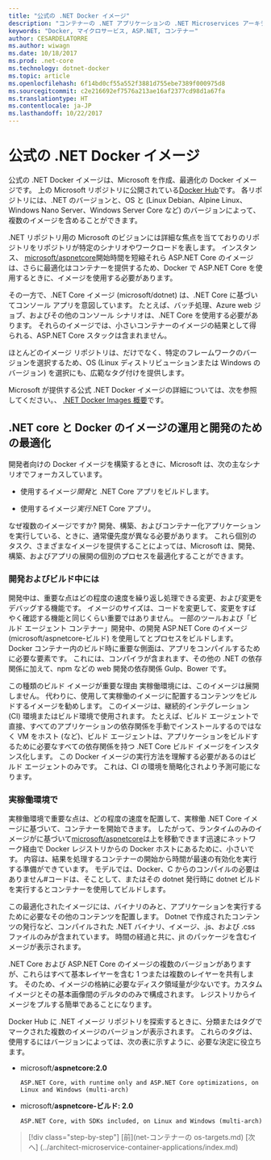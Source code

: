 ```yaml
---
title: "公式の .NET Docker イメージ"
description: "コンテナーの .NET アプリケーションの .NET Microservices アーキテクチャ |公式の .NET Docker イメージ"
keywords: "Docker, マイクロサービス, ASP.NET, コンテナー"
author: CESARDELATORRE
ms.author: wiwagn
ms.date: 10/18/2017
ms.prod: .net-core
ms.technology: dotnet-docker
ms.topic: article
ms.openlocfilehash: 6f14bd0cf55a552f3881d755ebe7389f000975d8
ms.sourcegitcommit: c2e216692ef7576a213ae16af2377cd98d1a67fa
ms.translationtype: HT
ms.contentlocale: ja-JP
ms.lasthandoff: 10/22/2017
---
```

# <a name="official-net-docker-images"></a>公式の .NET Docker イメージ

公式の .NET Docker イメージは、Microsoft を作成、最適化の Docker イメージです。 上の Microsoft リポジトリに公開されている[Docker Hub](https://hub.docker.com/u/microsoft/)です。 各リポジトリには、.NET のバージョンと、OS と (Linux Debian、Alpine Linux、Windows Nano Server、Windows Server Core など) のバージョンによって、複数のイメージを含めることができます。

.NET リポジトリ用の Microsoft のビジョンには詳細な焦点を当てておりのリポジトリをリポジトリが特定のシナリオやワークロードを表します。 インスタンス、 [microsoft/aspnetcore](https://hub.docker.com/r/microsoft/aspnetcore/)開始時間を短縮それら ASP.NET Core のイメージは、さらに最適化はコンテナーを提供するため、Docker で ASP.NET Core を使用するときに、イメージを使用する必要があります。

その一方で、.NET Core イメージ (microsoft/dotnet) は、.NET Core に基づいてコンソール アプリを意図しています。 たとえば、バッチ処理、Azure web ジョブ、およびその他のコンソール シナリオは、.NET Core を使用する必要があります。 それらのイメージでは、小さいコンテナーのイメージの結果として得られる、ASP.NET Core スタックは含まれません。

ほとんどのイメージ リポジトリは、だけでなく、特定のフレームワークのバージョンを選択するため、OS (Linux ディストリビューションまたは Windows のバージョン) を選択にも、広範なタグ付けを提供します。

Microsoft が提供する公式 .NET Docker イメージの詳細については、次を参照してください。、 [.NET Docker Images 概要](https://aka.ms/dotnetdockerimages)です。

## <a name="net-core-and-docker-image-optimizations-for-development-versus-production"></a>.NET core と Docker のイメージの運用と開発のための最適化

開発者向けの Docker イメージを構築するときに、Microsoft は、次の主なシナリオでフォーカスしています。

-   使用するイメージ*開発*と .NET Core アプリをビルドします。

-   使用するイメージ*実行*.NET Core アプリ。

なぜ複数のイメージですか? 開発、構築、およびコンテナー化アプリケーションを実行している、ときに、通常優先度が異なる必要があります。 これら個別のタスク、さまざまなイメージを提供することによっては、Microsoft は、開発、構築、およびアプリの展開の個別のプロセスを最適化することができます。

### <a name="during-development-and-build"></a>開発およびビルド中には

開発中は、重要な点はどの程度の速度を繰り返し処理できる変更、および変更をデバッグする機能です。 イメージのサイズは、コードを変更して、変更をすばやく確認する機能と同じくらい重要ではありません。 一部のツールおよび「ビルド エージェント コンテナー」開発中、の開発 ASP.NET Core のイメージ (microsoft/aspnetcore-ビルド) を使用してとプロセスをビルドします。 Docker コンテナー内のビルド時に重要な側面は、アプリをコンパイルするために必要な要素です。 これには、コンパイラが含まれます、その他の .NET の依存関係に加えて、npm などの web 開発の依存関係 Gulp、Bower です。

この種類のビルド イメージが重要な理由 実稼働環境には、このイメージは展開しません。 代わりに、使用して実稼働のイメージに配置するコンテンツをビルドするイメージを勧めします。 このイメージは、継続的インテグレーション (CI) 環境またはビルド環境で使用されます。 たとえば、ビルド エージェントで直接、すべてのアプリケーションの依存関係を手動でインストールするのではなく VM をホスト (など)、ビルド エージェントは、アプリケーションをビルドするために必要なすべての依存関係を持つ .NET Core ビルド イメージをインスタンス化します。 この Docker イメージの実行方法を理解する必要があるのはビルド エージェントのみです。 これは、CI の環境を簡略化されより予測可能になります。

### <a name="in-production"></a>実稼働環境で

実稼働環境で重要な点は、どの程度の速度を配置して、実稼働 .NET Core イメージに基づいて、コンテナーを開始できます。 したがって、ランタイムのみのイメージがに基づいて[microsoft/aspnetcore](https://hub.docker.com/r/microsoft/aspnetcore/)は上を移動できます迅速にネットワーク経由で Docker レジストリからの Docker ホストにあるために、小さいです。 内容は、結果を処理するコンテナーの開始から時間が最速の有効化を実行する準備ができています。 モデルでは、Docker、C からのコンパイルの必要はありません\#コードは、そことして、またはその dotnet 発行時に dotnet ビルドを実行するとコンテナーを使用してビルドします。

この最適化されたイメージには、バイナリのみと、アプリケーションを実行するために必要なその他のコンテンツを配置します。 Dotnet で作成されたコンテンツの発行など、コンパイルされた .NET バイナリ、イメージ、.js、および .css ファイルのみが含まれています。 時間の経過と共に、jit のパッケージを含むイメージが表示されます。

.NET Core および ASP.NET Core のイメージの複数のバージョンがありますが、これらはすべて基本レイヤーを含む 1 つまたは複数のレイヤーを共有します。 そのため、イメージの格納に必要なディスク領域量が少ないです。カスタム イメージとその基本画像間のデルタののみで構成されます。 レジストリからイメージをプルする簡単であることになります。

Docker Hub に .NET イメージ リポジトリを探索するときに、分類またはタグでマークされた複数のイメージのバージョンが表示されます。 これらのタグは、使用するにはバージョンによっては、次の表に示すように、必要な決定に役立ちます。

-   microsoft/**aspnetcore:2.0**

        ASP.NET Core, with runtime only and ASP.NET Core optimizations, on Linux and Windows (multi-arch)

-   microsoft/**aspnetcore-ビルド: 2.0**

        ASP.NET Core, with SDKs included, on Linux and Windows (multi-arch)


>[!div class="step-by-step"]
[前](net-コンテナーの os-targets.md) [次へ] (../architect-microservice-container-applications/index.md)
